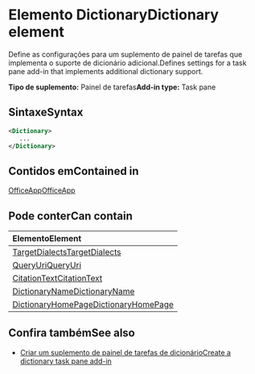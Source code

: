# <a name="dictionary-element"></a><span data-ttu-id="6b22a-101">Elemento Dictionary</span><span class="sxs-lookup"><span data-stu-id="6b22a-101">Dictionary element</span></span>
<span data-ttu-id="6b22a-102">Define as configurações para um suplemento de painel de tarefas que implementa o suporte de dicionário adicional.</span><span class="sxs-lookup"><span data-stu-id="6b22a-102">Defines settings for a task pane add-in that implements additional dictionary support.</span></span>

<span data-ttu-id="6b22a-103">**Tipo de suplemento:** Painel de tarefas</span><span class="sxs-lookup"><span data-stu-id="6b22a-103">**Add-in type:** Task pane</span></span>

## <a name="syntax"></a><span data-ttu-id="6b22a-104">Sintaxe</span><span class="sxs-lookup"><span data-stu-id="6b22a-104">Syntax</span></span>

```XML
<Dictionary>
   ...
</Dictionary>
```

## <a name="contained-in"></a><span data-ttu-id="6b22a-105">Contidos em</span><span class="sxs-lookup"><span data-stu-id="6b22a-105">Contained in</span></span>

[<span data-ttu-id="6b22a-106">OfficeApp</span><span class="sxs-lookup"><span data-stu-id="6b22a-106">OfficeApp</span></span>](officeapp.md)

## <a name="can-contain"></a><span data-ttu-id="6b22a-107">Pode conter</span><span class="sxs-lookup"><span data-stu-id="6b22a-107">Can contain</span></span>

|<span data-ttu-id="6b22a-108">**Elemento**</span><span class="sxs-lookup"><span data-stu-id="6b22a-108">**Element**</span></span>|
|:-----|
|[<span data-ttu-id="6b22a-109">TargetDialects</span><span class="sxs-lookup"><span data-stu-id="6b22a-109">TargetDialects</span></span>](targetdialects.md)|
|[<span data-ttu-id="6b22a-110">QueryUri</span><span class="sxs-lookup"><span data-stu-id="6b22a-110">QueryUri</span></span>](queryuri.md)|
|[<span data-ttu-id="6b22a-111">CitationText</span><span class="sxs-lookup"><span data-stu-id="6b22a-111">CitationText</span></span>](citationtext.md)|
|[<span data-ttu-id="6b22a-112">DictionaryName</span><span class="sxs-lookup"><span data-stu-id="6b22a-112">DictionaryName</span></span>](dictionaryname.md)|
|[<span data-ttu-id="6b22a-113">DictionaryHomePage</span><span class="sxs-lookup"><span data-stu-id="6b22a-113">DictionaryHomePage</span></span>](dictionaryhomepage.md)|

## <a name="see-also"></a><span data-ttu-id="6b22a-114">Confira também</span><span class="sxs-lookup"><span data-stu-id="6b22a-114">See also</span></span>

- [<span data-ttu-id="6b22a-115">Criar um suplemento de painel de tarefas de dicionário</span><span class="sxs-lookup"><span data-stu-id="6b22a-115">Create a dictionary task pane add-in</span></span>](https://docs.microsoft.com/office/dev/add-ins/word/dictionary-task-pane-add-ins)
    
